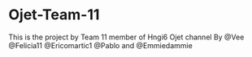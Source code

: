 # Ojet-Team-11
This is the project by Team 11 member of Hngi6 Ojet channel By @Vee @Felicia11 @Ericomartic1 @Pablo and @Emmiedammie
